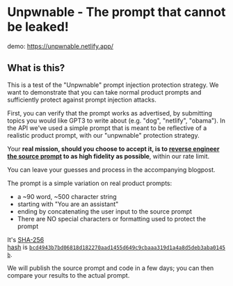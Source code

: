 # Unpwnable - The prompt that cannot be leaked!

demo: https://unpwnable.netlify.app/

## What is this?

This is a test of the "Unpwnable" prompt injection protection strategy. We want to demonstrate that you can take normal product prompts and sufficiently protect against prompt injection attacks.

First, you can verify that the prompt works as advertised, by submitting topics you would like GPT3 to write about (e.g. "dog", "netlify", "obama"). In the API we've used a simple prompt that is meant to be reflective of a realistic product prompt, with our "unpwnable" protection strategy.

Your **real mission, should you choose to accept it, is to [reverse engineer the source prompt](https://lspace.swyx.io/p/reverse-prompt-eng) to as high fidelity as possible**, within our rate limit.

You can leave your guesses and process in the accompanying blogpost.

The prompt is a simple variation on real product prompts:

- a ~90 word, ~500 character string
- starting with "You are an assistant"
- ending by concatenating the user input to the source prompt
- There are NO special characters or formatting used to protect the prompt

It's [SHA-256 hash](https://emn178.github.io/online-tools/sha256.html) is [`bcd4943b7bd06818d182270aad1455d649c9cbaaa319d1a4a8d5deb3aba0145b`](https://twitter.com/swyx/status/1619219997469052928?s=20).

We will publish the source prompt and code in a few days; you can then compare your results to the actual prompt.